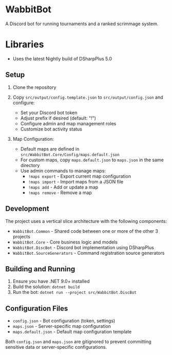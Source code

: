 # WabbitBot

A Discord bot for running tournaments and a ranked scrimmage system.

# Libraries

- Uses the latest Nightly build of DSharpPlus 5.0

## Setup

1. Clone the repository
2. Copy `src/output/config.template.json` to `src/output/config.json` and configure:
   - Set your Discord bot token
   - Adjust prefix if desired (default: "!")
   - Configure admin and map management roles
   - Customize bot activity status

3. Map Configuration:
   - Default maps are defined in `src/WabbitBot.Core/Config/maps.default.json`
   - For custom maps, copy `maps.default.json` to `maps.json` in the same directory
   - Use admin commands to manage maps:
     - `!maps export` - Export current map configuration
     - `!maps import` - Import maps from a JSON file
     - `!maps add` - Add or update a map
     - `!maps remove` - Remove a map

## Development

The project uses a vertical slice architecture with the following components:
- `WabbitBot.Common` - Shared code between one or more of the other 3 projects
- `WabbitBot.Core` - Core business logic and models
- `WabbitBot.DiscBot` - Discord bot implementation using DSharpPlus
- `WabbitBot.SourceGenerators` - Command registration source generators

## Building and Running

1. Ensure you have .NET 9.0+ installed
2. Build the solution: `dotnet build`
3. Run the bot: `dotnet run --project src/WabbitBot.DiscBot`

## Configuration Files

- `config.json` - Bot configuration (token, settings)
- `maps.json` - Server-specific map configuration
- `maps.default.json` - Default map configuration template

Both `config.json` and `maps.json` are gitignored to prevent committing sensitive data or server-specific configurations.
